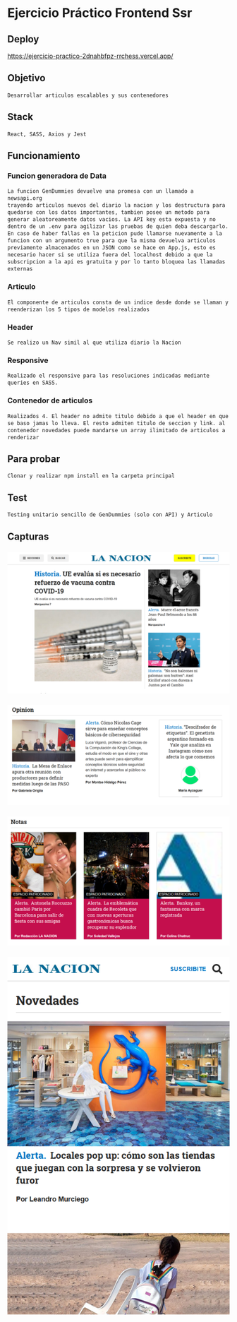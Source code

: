# Ejercicio Práctico Frontend Ssr

## Deploy

https://ejercicio-practico-2dnahbfpz-rrchess.vercel.app/

## Objetivo 

    Desarrollar articulos escalables y sus contenedores

## Stack

    React, SASS, Axios y Jest

## Funcionamiento

### Funcion generadora de Data

    La funcion GenDummies devuelve una promesa con un llamado a newsapi.org
    trayendo articulos nuevos del diario la nacion y los destructura para quedarse con los datos importantes, tambien posee un metodo para generar aleatoreamente datos vacios. La API key esta expuesta y no dentro de un .env para agilizar las pruebas de quien deba descargarlo. En caso de haber fallas en la peticion pude llamarse nuevamente a la funcion con un argumento true para que la misma devuelva articulos previamente almacenados en un JSON como se hace en App.js, esto es necesario hacer si se utiliza fuera del localhost debido a que la subscripcion a la api es gratuita y por lo tanto bloquea las llamadas externas

### Articulo

    El componente de articulos consta de un indice desde donde se llaman y reenderizan los 5 tipos de modelos realizados

### Header

    Se realizo un Nav simil al que utiliza diario la Nacion

### Responsive

    Realizado el responsive para las resoluciones indicadas mediante queries en SASS.

### Contenedor de articulos

    Realizados 4. El header no admite titulo debido a que el header en que se baso jamas lo lleva. El resto admiten titulo de seccion y link. al contenedor novedades puede mandarse un array ilimitado de articulos a renderizar

## Para probar

    Clonar y realizar npm install en la carpeta principal

## Test

    Testing unitario sencillo de GenDummies (solo con API) y Articulo

## Capturas

###
![ejemplo](/src/assets/Readme/Capture1.PNG)
###
![ejemplo](/src/assets/Readme/Capture2.PNG)
###
![ejemplo](/src/assets/Readme/Capture3.PNG)
###
![ejemplo](/src/assets/Readme/Capture4.PNG)